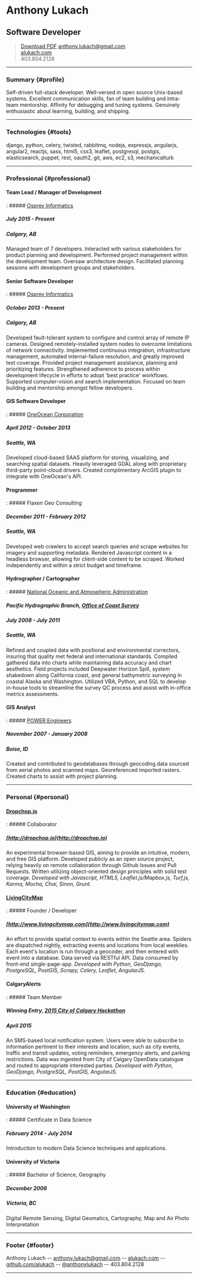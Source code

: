 # Anthony Lukach

## Software Developer

> <a class="button" href="alukach.pdf" title="Download r&eacute;sum&eacute; as PDF">Download PDF</a>
> [anthony.lukach@gmail.com](mailto:anthony.lukach@gmail.com)<br />
> [alukach.com](http://www.alukach.com)<br />
> <span class='phone'>403.804.2128</span>


---


### Summary {#profile}

Self-driven full-stack developer. Well-versed in open source Unix-based systems. Excellent communication skills, fan of team building and intra-team mentorship. Affinity for debugging and tuning systems. Genuinely enthusiastic about learning, building, and shipping.


---


### Technologies {#tools}

django, python, celery, twisted, rabbitmq, nodejs, expressjs, angularjs, angular2, reactjs, sass, html5, css3, leaflet, postgresql, postgis, elasticsearch, puppet, rest, oauth2, git, aws, ec2, s3, mechanicalturk


---

### Professional {#professional}

#### Team Lead / Manager of Development
: ##### [Osprey Informatics](http://www.ospreyinformatics.com/)
  ##### July 2015 - Present
  ##### Calgary, AB

  Managed team of 7 developers. Interacted with various stakeholders for product planning and development. Performed project management within the development team. Oversaw architecture design. Facilitated planning sessions with development groups and stakeholders.

#### Senior Software Developer
: ##### [Osprey Informatics](http://www.ospreyinformatics.com/)
  ##### October 2013 - Present
  ##### Calgary, AB

  Developed fault-tolerant system to configure and control array of remote IP cameras. Designed remotely-installed system nodes to overcome limitations of network connectivity. Implemented continuous integration, infrastructure management, automated internal-failure resolution, and greatly improved test coverage. Provided project management assistance, planning and prioritizing features. Strengthened adherence to process within development lifecycle in efforts to adopt 'best practice' workflows. Supported computer-vision and search implementation. Focused on team building and mentorship amongst fellow developers.

#### GIS Software Developer
: ##### [OneOcean Corporation](https://www.oneoceancorp.com)
  ##### April 2012 - October 2013
  ##### Seattle, WA

  Developed cloud-based SAAS platform for storing, visualizing, and searching spatial datasets. Heavily leveraged GDAL along with proprietary third-party point-cloud drivers. Created complimentary ArcGIS plugin to integrate with OneOcean's API.

#### Programmer
: ##### Flaxen Geo Consulting
  ##### December 2011 - February 2012
  ##### Seattle, WA

  Developed web crawlers to accept search queries and scrape websites for imagery and supporting metadata. Rendered Javascript content in a headless browser, allowing for client-side content to be scraped. Worked independently and within a strict budget and timeframe.

#### Hydrographer / Cartographer
: ##### [National Oceanic and Atmospheric Administration](http://www.noaa.gov)
  ##### Pacific Hydrographic Branch, [Office of Coast Survey](http://www.nauticalcharts.noaa.gov/)
  ##### July 2008 - July 2011
  ##### Seattle, WA

  Refined and coupled data with positional and environmental correctors, insuring that quality met federal and international standards. Compiled gathered data into charts while maintaining data accuracy and chart aesthetics. Field projects included Deepwater Horizon Spill, system shakedown along California coast, and general bathymetric surveying in coastal Alaska and Washington. Utilized VBA, Python, and SQL to develop in-house tools to streamline the survey QC process and assist with in-office metrics assessments.

#### GIS Analyst
: ##### [POWER Engineers](http://www.powereng.com/)
  ##### November 2007 - January 2008
  ##### Boise, ID

  Created and contributed to geodatabases through geocoding data sourced from aerial photos and scanned maps. Georeferenced imported rasters. Created charts to assist with project planning.


---


### Personal {#personal}

#### [Dropchop.io](http://dropchop.io)
: ##### Collaborator
  ##### [http://dropchop.io](http://dropchop.io)

  An experimental browser-based GIS, aiming to provide an intuitive, modern, and free GIS platform. Developed publicly as an open source project, relying heavily on remote collaboration through Github Issues and Pull Requests. Written utilizing object-oriented design principles with solid test coverage. _Developed with Javascript, HTML5, Leaflet.js/Mapbox.js, Turf.js, Karma, Mocha, Chai, Sinon, Grunt._

#### [LivingCityMap](http://www.livingcitymap.com)
: ##### Founder / Developer
  ##### [http://www.livingcitymap.com](http://www.livingcitymap.com)

  An effort to provide spatial context to events within the Seattle area. Spiders are dispatched nightly, extracting events and locations from local weeklies.  Each event's location is run through a geocoder, and then entered with event into a database.  Data served via RESTful API. Data consumed by front-end single-page-app. _Developed with Python, GeoDjango, PostgreSQL, PostGIS, Scrapy, Celery, Leaflet, AngularJS._

#### CalgaryAlerts
: ##### Team Member
  ##### Winning Entry, [2015 City of Calgary Hackathon](http://www.calgary.ca/CS/IIS/Pages/hackathon2015.aspx)
  ##### April 2015

  An SMS-based local notification system. Users were able to subscribe to information pertinent to their interests and location, such as city events, traffic and transit updates, voting reminders, emergency alerts, and parking restrictions. Data was ingested from City of Calgary OpenData catalogue and routed to appropriate interested parties. _Developed with Python, GeoDjango, PostgreSQL, PostGIS, AngularJS._


---


### Education {#education}

#### University of Washington
: ##### Certificate in Data Science
  ##### February 2014 - July 2014

  Introduction to modern Data Science techniques and applications.

#### University of Victoria
: ##### Bachelor of Science, Geography
  ##### December 2006
  ##### Victoria, BC

  Digital Remote Sensing, Digital Geomatics, Cartography, Map and Air Photo Interpretation


---


### Footer {#footer}

Anthony Lukach -- [anthony.lukach@gmail.com](mailto:anthony.lukach@gmail.com) -- [alukach.com](http://www.alukach.com) -- [github.com/alukach](http://github.com/alukach) -- [@anthonylukach](http://twitter.com/anthonylukach) <span class='phone'>-- 403.804.2128</span>


---
